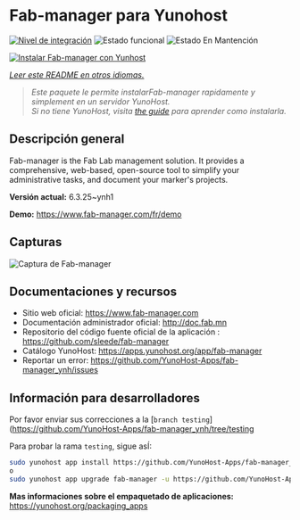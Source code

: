 <!--
Este archivo README esta generado automaticamente<https://github.com/YunoHost/apps/tree/master/tools/readme_generator>
No se debe editar a mano.
-->

# Fab-manager para Yunohost

[![Nivel de integración](https://dash.yunohost.org/integration/fab-manager.svg)](https://dash.yunohost.org/appci/app/fab-manager) ![Estado funcional](https://ci-apps.yunohost.org/ci/badges/fab-manager.status.svg) ![Estado En Mantención](https://ci-apps.yunohost.org/ci/badges/fab-manager.maintain.svg)

[![Instalar Fab-manager con Yunhost](https://install-app.yunohost.org/install-with-yunohost.svg)](https://install-app.yunohost.org/?app=fab-manager)

*[Leer este README en otros idiomas.](./ALL_README.md)*

> *Este paquete le permite instalarFab-manager rapidamente y simplement en un servidor YunoHost.*  
> *Si no tiene YunoHost, visita [the guide](https://yunohost.org/install) para aprender como instalarla.*

## Descripción general

Fab-manager is the Fab Lab management solution. It provides a comprehensive, web-based, open-source tool to simplify your administrative tasks, and document your marker's projects.


**Versión actual:** 6.3.25~ynh1

**Demo:** <https://www.fab-manager.com/fr/demo>

## Capturas

![Captura de Fab-manager](./doc/screenshots/dashboard-mockup.webp)

## Documentaciones y recursos

- Sitio web oficial: <https://www.fab-manager.com>
- Documentación administrador oficial: <http://doc.fab.mn>
- Repositorio del código fuente oficial de la aplicación : <https://github.com/sleede/fab-manager>
- Catálogo YunoHost: <https://apps.yunohost.org/app/fab-manager>
- Reportar un error: <https://github.com/YunoHost-Apps/fab-manager_ynh/issues>

## Información para desarrolladores

Por favor enviar sus correcciones a la [`branch testing`](https://github.com/YunoHost-Apps/fab-manager_ynh/tree/testing

Para probar la rama `testing`, sigue asÍ:

```bash
sudo yunohost app install https://github.com/YunoHost-Apps/fab-manager_ynh/tree/testing --debug
o
sudo yunohost app upgrade fab-manager -u https://github.com/YunoHost-Apps/fab-manager_ynh/tree/testing --debug
```

**Mas informaciones sobre el empaquetado de aplicaciones:** <https://yunohost.org/packaging_apps>

